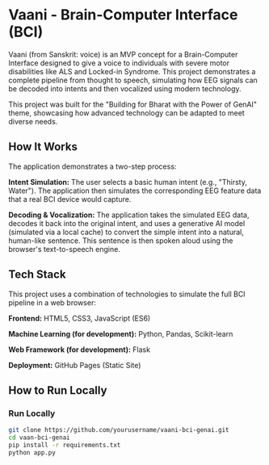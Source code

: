 # Vaani - Brain-Computer Interface (BCI)  
Vaani (from Sanskrit: voice) is an MVP concept for a Brain-Computer Interface designed to give a voice to individuals with severe motor disabilities like ALS and Locked-in Syndrome. This project demonstrates a complete pipeline from thought to speech, simulating how EEG signals can be decoded into intents and then vocalized using modern technology.

This project was built for the "Building for Bharat with the Power of GenAI" theme, showcasing how advanced technology can be adapted to meet diverse needs.

## How It Works  
The application demonstrates a two-step process:

**Intent Simulation:** The user selects a basic human intent (e.g., "Thirsty, Water"). The application then simulates the corresponding EEG feature data that a real BCI device would capture.

**Decoding & Vocalization:** The application takes the simulated EEG data, decodes it back into the original intent, and uses a generative AI model (simulated via a local cache) to convert the simple intent into a natural, human-like sentence. This sentence is then spoken aloud using the browser's text-to-speech engine.

## Tech Stack  
This project uses a combination of technologies to simulate the full BCI pipeline in a web browser:

**Frontend:** HTML5, CSS3, JavaScript (ES6)

**Machine Learning (for development):** Python, Pandas, Scikit-learn

**Web Framework (for development):** Flask

**Deployment:** GitHub Pages (Static Site)

## How to Run Locally

### Run Locally
```bash
git clone https://github.com/yourusername/vaani-bci-genai.git
cd vaan-bci-genai
pip install -r requirements.txt
python app.py
